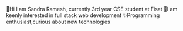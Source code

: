 👋Hi I am Sandra Ramesh, currently 3rd year CSE student at Fisat
🌱I am keenly interested in full stack web development 
✨Programming enthusiast,curious about new technologies
